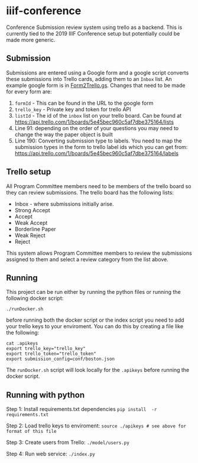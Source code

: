 # iiif-conference
Conference Submission review system using trello as a backend. This is currently tied to the 2019 IIIF Conference setup but potentially could be made more generic. 

## Submission
Submissions are entered using a Google form and a google script converts these submissions into Trello cards, adding them to an `Inbox` list. An example google form is in [Form2Trello.gs](google_scripts/Form2Trello.gs). Changes that need to be made for every form are:

 1. ```formId``` - This can be found in the URL to the google form
 2. ```trello_key``` - Private key and token for trello API
 3. ```listId``` - The id of the `inbox` list on your trello board. Can be found at https://api.trello.com/1/boards/5e45bec960c5af7dbe375164/lists
 4. Line 91: depending on the order of your questions you may need to change the way the paper object is built
 5. Line 190: Converting submission type to labels. You need to map the submission types in the form to trello label ids which you can get from: https://api.trello.com/1/boards/5e45bec960c5af7dbe375164/labels

## Trello setup
All Program Committee members need to be members of the trello board so they can review submissions. The trello board has the following lists:

 * Inbox - where submissions initially arise. 
 * Strong Accept
 * Accept
 * Weak Accept
 * Borderline Paper
 * Weak Reject
 * Reject

This system allows Program Committee members to review the submissions assigned to them and select a review category from the list above.

## Running
This project can be run either by running the python files or running the following docker script:

```./runDocker.sh```

before running both the docker script or the index script you need to add your trello keys to your enviroment. You can do this by creating a file like the following:

```
cat .apikeys 
export trello_key="trello_key"
export trello_token="trello_token"
export submission_config=conf/boston.json
```

The `runDocker.sh` script will look locally for the `.apikeys` before running the docker script.

## Running with python

Step 1: Install requirements.txt dependencies
```pip install  -r requirements.txt```

Step 2: Load trello keys to enviroment:
```source ./apikeys # see above for format of this file```

Step 3: Create users from Trello:
```./model/users.py```

Step 4: Run web service:
```./index.py```



